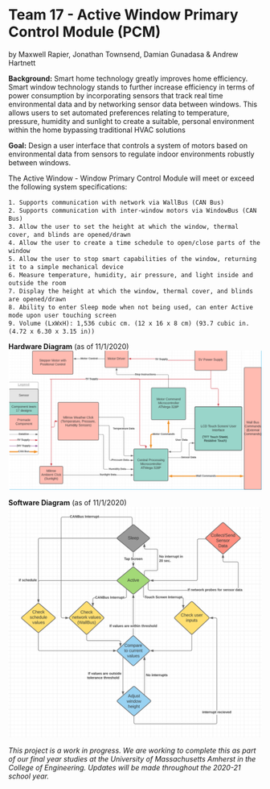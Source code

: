 # Team 17 - Active Window Primary Control Module (PCM)
by Maxwell Rapier, Jonathan Townsend, Damian Gunadasa & Andrew Hartnett


**Background:**
Smart home technology greatly improves home efficiency. Smart window technology stands to further increase efficiency in terms of power consumption by incorporating sensors that track real time environmental data and by networking sensor data between windows. This allows users to set automated preferences relating to temperature, pressure, humidity and sunlight to create a suitable, personal environment within the home bypassing traditional HVAC solutions

**Goal:**
Design a user interface that controls a system of motors based on environmental data from sensors to regulate indoor environments robustly between windows.

The Active Window - Window Primary Control Module will meet or exceed the following system specifications:
	
	1. Supports communication with network via WallBus (CAN Bus)
	2. Supports communication with inter-window motors via WindowBus (CAN Bus)
	3. Allow the user to set the height at which the window, thermal cover, and blinds are opened/drawn
	4. Allow the user to create a time schedule to open/close parts of the window
	5. Allow the user to stop smart capabilities of the window, returning it to a simple mechanical device
	6. Measure temperature, humidity, air pressure, and light inside and outside the room
	7. Display the height at which the window, thermal cover, and blinds are opened/drawn
	8. Ability to enter Sleep mode when not being used, can enter Active mode upon user touching screen
	9. Volume (LxWxH): 1,536 cubic cm. (12 x 16 x 8 cm) (93.7 cubic in. (4.72 x 6.30 x 3.15 in))


**Hardware Diagram** (as of 11/1/2020)
![Active Window PCM Hardware Diagram](/media/hardware_diagram_11_1.PNG)


**Software Diagram** (as of 11/1/2020)
![Active Window PCM Software Diagram](/media/software_diagram_11_1.PNG)


*This project is a work in progress. We are working to complete this as part of our final year studies at the University of Massachusetts Amherst in the College of Engineering. Updates will be made throughout the 2020-21 school year.*
